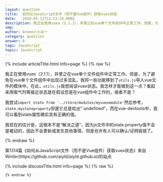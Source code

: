 ```yaml
---
layout: question
title:  如何从JavaScript文件（而不是Vue组件）获取vuex状态
date:   2020-03-12T12:23:28.000Z
description: 我正在使用vuex（2.1.1），并使之在vue单个文件组件中正常工作。但是，为了避免在vue单个文件组件中出现过多混乱，我将一些功能移到了utils.j...
img: 
author: Green小小古一
category: question
answer: 0
tags: JavaScript
topic: JavaScript
---
```

<div class="article-root">
  <div class="article">
    {% include articleTitle.html info=page %}
    {% raw %}
    <div class="article-content"><p><font style="vertical-align: inherit;"><font style="vertical-align: inherit;">我正在使用vuex（2.1.1），并使之在vue单个文件组件中正常工作。</font><font style="vertical-align: inherit;">但是，为了避免在vue单个文件组件中出现过多混乱，我将一些功能移到了</font></font><code>utils.js</code><font style="vertical-align: inherit;"><font style="vertical-align: inherit;">导入vue文件</font><font style="vertical-align: inherit;">的</font><font style="vertical-align: inherit;">模块中。</font><font style="vertical-align: inherit;">在此，</font></font><code>utils.js</code><font style="vertical-align: inherit;"><font style="vertical-align: inherit;">我想阅读vuex状态。</font><font style="vertical-align: inherit;">我怎样才能做到这一点？</font><font style="vertical-align: inherit;">看起来用吸气剂等接近状态是在假设您是在vue组件中工作的，或者不是？</font></font></p>

<p><font style="vertical-align: inherit;"><font style="vertical-align: inherit;">我尝试</font></font><code>import state from '../store/modules/myvuexmodule'</code><font style="vertical-align: inherit;"><font style="vertical-align: inherit;">然后参考，</font></font><code>state.mystateproperty</code><font style="vertical-align: inherit;"><font style="vertical-align: inherit;">但是它总是给出“ undefined”，而在vue-devtools中，我可以看到state属性确实具有正确的值。</font></font></p>

<p><font style="vertical-align: inherit;"><font style="vertical-align: inherit;">我现在的估计是，这根本不是“解决之道”，因为js文件中的state.property值不会是被动的，因此不会更新或发生其他事情，但是也许有人可以确认/证明我错了。</font></font></p></div>
    {% endraw %}
  </div>
  <p class="winter_mark">第1314篇《如何从JavaScript文件（而不是Vue组件）获取vuex状态》来自Winter(https://github.com/aiyld/aiyld.github.io)的站点</p>
  <div class="discuss-wrapper">
    {% include discussTitle.html info=page %}
    {% raw %}
    
    {% endraw %}
  </div>
<div>
